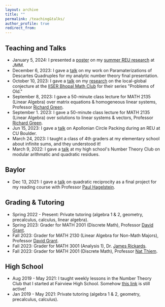 ```yaml
---
layout: archive
title: ""
permalink: /teaching&talks/
author_profile: true
redirect_from:
---
```


## Teaching and Talks
  * January 5, 2024: I presented a [poster](/files/Poster.pdf) on my <a href="https://clydekertzer.com/papers/">summer REU research</a> at JMM.
  * December 6, 2023: I gave a [talk](/files/Presentation__Apollonian_Circle_Packing___Parameterizations_of_Descartes_Quadrupless.pdf) on my work on Paramaterizations of Descartes Quadruples for my analytic number theory final presentation.
  * October 10, 2023: I gave a [talk](/files/Presentation__Apollonian_Circle_Packing___the_Local_Global_Conjecture.pdf) on my <a href="https://clydekertzer.com/papers/">research</a> on the local-global conjecture at the <a href="https://sites.google.com/view/maths-club-iiser-bhopal/">IISER Bhopal Math Club</a> for their series "Problems of Old."
  * September 8, 2023: I gave a 50-minute class lecture for MATH 2135 (Linear Algebra) over matrix equations & homogeneous linear systems, Professor <a href="https://math.colorado.edu/~rmg/">Richard Green</a>. 
  * September 1. 2023: I gave a 50-minute class lecture for MATH 2135 (Linear Algebra) over solutions to linear systems & vectors, Professor <a href="https://math.colorado.edu/~rmg/">Richard Green</a>. 
  * Jun 15, 2023: I gave a [talk](/files/PresentationApollonianCirclePacking.pdf) on Apollonian Circle Packing during an REU at CU Boulder.
  * March 24, 2023: I taught a class of 4th graders at my elementary school about infinite sums, and they understood it!
  * March 9, 2022: I gave a [talk](/files/PresentationQuadraticReciprocity.pdf) at my high school's Number Theory Club on modular arithmatic and quadratic residues.

## Baylor
  * Dec 13, 2021: I gave a [talk](/files/PresentationQuadraticReciprocity.pdf) on quadratic reciprocity as a final project for my reading course with Professor <a href="https://www.baylor.edu/math/index.php?id=54007">Paul Hagelstein</a>.

## Grading & Tutoring
  * Spring 2022 - Present: Private tutoring (algebra 1 & 2, geometry, precalculus, calculus, linear algebra).
  * Spring 2023: Grader for MATH 2001 (Discrete Math), Professor <a href="https://www.colorado.edu/math/david-grant">David Grant</a>.
  * Fall 2023: Grader for MATH 2130 (Linear Algebra for Non-Math Majors), Professor <a href="https://www.colorado.edu/math/david-grant">David Grant</a>.
  * Fall 2023: Grader for MATH 3001 (Analysis 1), Dr. <a href="https://math.colorado.edu/~jari2770/">James Rickards</a>.
  * Fall 2023: Grader for MATH 2001 (Discrete Math), Professor <a href="https://www.colorado.edu/math/nathaniel-thiem">Nat Thiem</a>.

## High School
  * Aug 2019 - May 2021: I taught weekly lessons in the Number Theory Club that I started at Fairview High School. Somehow <a href="https://fah.bvsd.org/clubs-activities/number-theory-club">this link</a> is still active!
  * Jan 2019 - May 2021: Private tutoring (algebra 1 & 2, geometry, precalculus, calculus).
